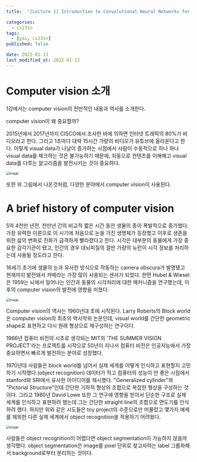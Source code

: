 ```yaml
---
title:  "[Lecture 1] Introduction to Convolutional Neural Networks for Visual Recognition"

categories:
  - cs231n
tags:
  - [yai, cs231n]
published: false

date: 2022-01-13
last_modified_at: 2022-01-13
---
```


# Computer vision 소개

1강에서는 computer vision의 전반적인 내용과 역사를 소개한다.

computer vision이 왜 중요할까? 

2015년에서 2017년까지 CISCO에서 조사한 바에 의하면 인터넷 트래픽의 80%가 비디오라고 한다. 그리고 1초마다 대략 15시간 가량의 비디오가 유튜브에 올라온다고 한다. 이렇게 visual data가 나날이 증가하는 시점에서 사람이 수동적으로 하나 하나 visual data를 체크하는 것은 불가능하기 때문에, 자동으로 컨텐츠를 이해해고 visual data를 다루는 알고리즘을 발전시키는 것이 중요하다.

<img src="https://user-images.githubusercontent.com/86605720/149280027-40c65907-dc79-4fd5-b613-be8bec2d7a18.png" alt="image" style="zoom:60%;float:center" />

또한 위 그림에서 나온것처럼, 다양한 분야에서 computer vision이 사용된다.  



# A brief history of computer vision

 5억 4천만 년전, 천만년 간의 비교적 짧은 시간 동안 생물의 종이 폭발적으로 증가했다. 가장 유력한 이론으로 이 시기에 처음으로 눈을 가진 생명체가 등장했고 이후로 생존을 위한 삶의 변화로 진화가 급격하게 빨라졌다고 한다. 시각은 대부분의 동물에게 가장 중요한 감각기관이 됐고, 인간의 경우 대뇌피질의 절반 가량의 뉴런이 시각 정보를 처리하는데 사용될 정도라고 한다.

16세기 초기에 생물의 눈과 유사한 방식으로 작동하는 camera obscura가 발명됐고 현재까지 발전돼서 카메라는 가장 많이 사용되는 센서가 되었다.  한편 Hubel & Wiesel은 1959는 뇌에서 일어나는 인간과 동물의 시각처리에 대한 메커니즘을 연구했는데, 이후의 computer vision의 발전에 영향을 미쳤다.

<img src="https://user-images.githubusercontent.com/86605720/149321442-458a100e-915c-4c34-a2a7-8fea25773c75.png" alt="image" style="zoom:60%;float:center" />



 Computer vision의 역사는 1960년대 초에 시작된다. Larry Roberts의 Block world은 computer vision의 최초의 박사학위 논문인데,  visual world를 간단한 geometric shape로 표현하고 다시 원래 형상으로 재구성하는 연구이다.



  1966년 컴퓨터 비전의 시초로 생각되는 MIT의 'THE SUMMER VISION PROJECT'라는 프로젝트를 시작으로 50년이 지나서 컴퓨터 비전은 인공지능에서 가장 중요하면서 빠르게 발전하는 분야로 성장했다.  

 1970년대 사람들은 block world를 넘어서 실제 세계를 어떻게 인식하고 표현할지 고민하기 시작했다.(object recognition) 데이터가 적고 컴퓨터의 성능이 안 좋은 시점에서 stanford와 SRI에서 유사한 아이디어를 제시했다. "Generalized cylinder"와 "Pictorial Structure"인데  간단한 기하적 형상의 조합으로 복잡한 형상을 구성하는 것이다. 그리고 1980년 David Lowe 또한 그 연구에 영향을 받아서 단순한 구조로 실제 세계를 인식하고 표현하려 했는데 그는 간단한 straight line의 조합으로 면도기를 인식하려 했다. 하지만 위와 같은 시도들은 toy project의 수준으로만 머물렀고 몇가지 예제를 제외한 다른 실제 세계에서 object recognition을 적용하기 어려웠다.





<img src="https://user-images.githubusercontent.com/86605720/149334384-88b6ff4b-62d1-44f2-9e11-bde813e8f244.png" alt="image" style="zoom:60%;float:center" />

사람들은 object recognition이 어렵다면 object segmentation이 가능하지 않을까 생각했다. object segmentation은 image를 pixel 단위로 찾고자하는 label 그룹화해서 background로부터 분리하는 것이다.

 

